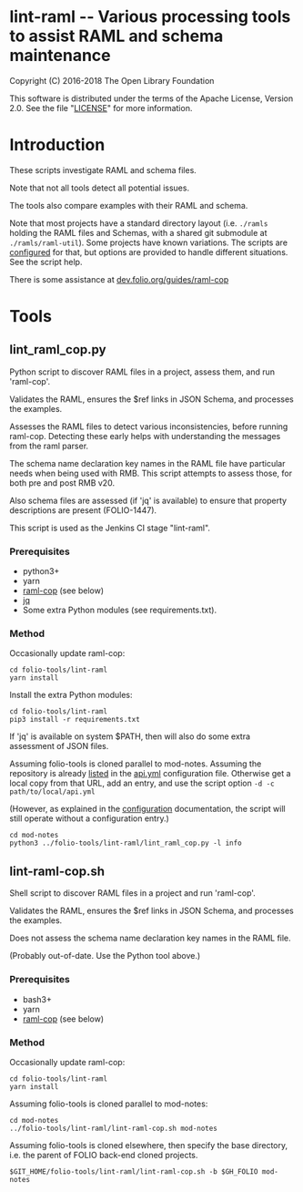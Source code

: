 # lint-raml -- Various processing tools to assist RAML and schema maintenance

Copyright (C) 2016-2018 The Open Library Foundation

This software is distributed under the terms of the Apache License,
Version 2.0. See the file "[LICENSE](LICENSE)" for more information.

# Introduction

These scripts investigate RAML and schema files.

Note that not all tools detect all potential issues.

The tools also compare examples with their RAML and schema.

Note that most projects have a standard directory layout (i.e.
`./ramls` holding the RAML files and Schemas, with a shared git submodule at `./ramls/raml-util`).
Some projects have known variations. The scripts are [configured](https://dev.folio.org/reference/api/#configure-api-docs) for that,
but options are provided to handle different situations. See the script help.

There is some assistance at [dev.folio.org/guides/raml-cop](https://dev.folio.org/guides/raml-cop)

# Tools

## lint_raml_cop.py

Python script to discover RAML files in a project, assess them, and run 'raml-cop'.

Validates the RAML, ensures the $ref links in JSON Schema, and processes the examples.

Assesses the RAML files to detect various inconsistencies, before running raml-cop.
Detecting these early helps with understanding the messages from the raml parser.

The schema name declaration key names in the RAML file have particular needs when being used with RMB.
This script attempts to assess those, for both pre and post RMB v20.

Also schema files are assessed (if 'jq' is available) to ensure that property descriptions are present (FOLIO-1447).

This script is used as the Jenkins CI stage "lint-raml".

### Prerequisites

- python3+
- yarn
- [raml-cop](https://github.com/thebinarypenguin/raml-cop) (see below)
- [jq](https://github.com/stedolan/jq)
- Some extra Python modules (see requirements.txt).

### Method

Occasionally update raml-cop:

```shell
cd folio-tools/lint-raml
yarn install
```

Install the extra Python modules:

```shell
cd folio-tools/lint-raml
pip3 install -r requirements.txt
```

If 'jq' is available on system $PATH, then will also do some extra assessment of JSON files.

Assuming folio-tools is cloned parallel to mod-notes.
Assuming the repository is already [listed](https://dev.folio.org/reference/api/#configure-api-docs) in the [api.yml](https://github.com/folio-org/folio-org.github.io/blob/master/_data/api.yml) configuration file.
Otherwise get a local copy from that URL, add an entry, and use the script option `-d -c path/to/local/api.yml`

(However, as explained in the [configuration](https://dev.folio.org/reference/api/#configure-api-docs) documentation, the script will still operate without a configuration entry.)

```shell
cd mod-notes
python3 ../folio-tools/lint-raml/lint_raml_cop.py -l info
```

## lint-raml-cop.sh

Shell script to discover RAML files in a project and run 'raml-cop'.

Validates the RAML, ensures the $ref links in JSON Schema, and processes the examples.

Does not assess the schema name declaration key names in the RAML file.

(Probably out-of-date. Use the Python tool above.)

### Prerequisites

- bash3+
- yarn
- [raml-cop](https://github.com/thebinarypenguin/raml-cop) (see below)

### Method

Occasionally update raml-cop:

```shell
cd folio-tools/lint-raml
yarn install
```

Assuming folio-tools is cloned parallel to mod-notes:

```shell
cd mod-notes
../folio-tools/lint-raml/lint-raml-cop.sh mod-notes
```

Assuming folio-tools is cloned elsewhere, then specify the base directory,
i.e. the parent of FOLIO back-end cloned projects.

```shell
$GIT_HOME/folio-tools/lint-raml/lint-raml-cop.sh -b $GH_FOLIO mod-notes
```

